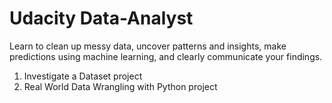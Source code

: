 # Udacity Data-Analyst
 Learn to clean up messy data, uncover patterns and insights, make predictions using machine learning, and clearly communicate your findings.

1. Investigate a Dataset project
2. Real World Data Wrangling with Python project